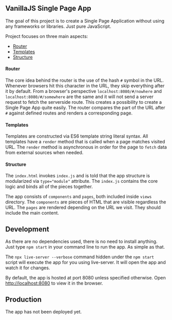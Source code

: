 ## VanillaJS Single Page App

The goal of this project is to create a Single Page Application without using any frameworks or libraries. Just pure JavaScript.

Project focuses on three main aspects:

- [Router](#router)
- [Templates](#templates)
- [Structure](#structure)

#### Router

The core idea behind the router is the use of the hash `#` symbol in the URL. Whenever browsers hit this character in the URL, they skip everything after it by default. From a browser's perspective `localhost:8080/#/nowhere` and `localhost:8080/#/somewhere` are the same and it will not send a server request to fetch the serverside route. This creates a possibility to create a Single Page App quite easily. The router compares the part of the URL after `#` against defined routes and renders a corresponding page.

#### Templates

Templates are constructed via ES6 template string literal syntax. All templates have a `render` method that is called when a page matches visited URL. The `render` method is asynchronous in order for the page to `fetch` data from external sources when needed.

#### Structure

The `index.html` invokes `index.js` and is told that the app structure is modularized via `type="module"` attribute. The `index.js` contains the core logic and binds all of the pieces together.

The app consists of `components` and `pages`, both included inside `views` directory. The `components` are pieces of HTML that are visible regardless the URL. The `pages` are rendered depending on the URL we visit. They should include the main content.

## Development

As there are no dependencies used, there is no need to install anything. Just type `npm start` in your command line to run the app. As simple as that.

The `npx live-server --verbose` command hidden under the `npm start` script will execute the app for you using live-server. It will open the app and watch it for changes.

By default, the app is hosted at port 8080 unless specified otherwise. Open [http://localhost:8080](http://localhost:8080) to view it in the browser.

## Production

The app has not been deployed yet.
